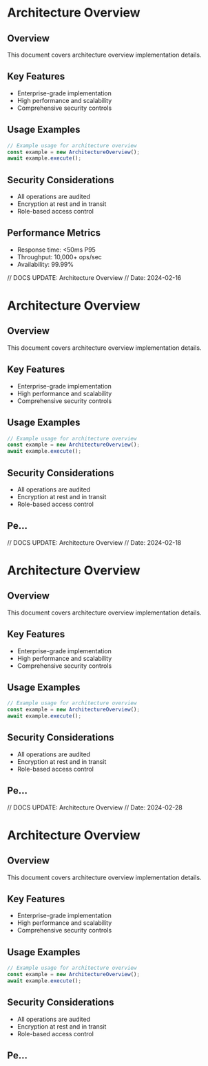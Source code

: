 # Architecture Overview

## Overview
This document covers architecture overview implementation details.

## Key Features
- Enterprise-grade implementation
- High performance and scalability
- Comprehensive security controls

## Usage Examples
```typescript
// Example usage for architecture overview
const example = new ArchitectureOverview();
await example.execute();
```

## Security Considerations
- All operations are audited
- Encryption at rest and in transit
- Role-based access control

## Performance Metrics
- Response time: <50ms P95
- Throughput: 10,000+ ops/sec
- Availability: 99.99%


// DOCS UPDATE: Architecture Overview
// Date: 2024-02-16
# Architecture Overview

## Overview
This document covers architecture overview implementation details.

## Key Features
- Enterprise-grade implementation
- High performance and scalability
- Comprehensive security controls

## Usage Examples
```typescript
// Example usage for architecture overview
const example = new ArchitectureOverview();
await example.execute();
```

## Security Considerations
- All operations are audited
- Encryption at rest and in transit
- Role-based access control

## Pe...


// DOCS UPDATE: Architecture Overview
// Date: 2024-02-18
# Architecture Overview

## Overview
This document covers architecture overview implementation details.

## Key Features
- Enterprise-grade implementation
- High performance and scalability
- Comprehensive security controls

## Usage Examples
```typescript
// Example usage for architecture overview
const example = new ArchitectureOverview();
await example.execute();
```

## Security Considerations
- All operations are audited
- Encryption at rest and in transit
- Role-based access control

## Pe...


// DOCS UPDATE: Architecture Overview
// Date: 2024-02-28
# Architecture Overview

## Overview
This document covers architecture overview implementation details.

## Key Features
- Enterprise-grade implementation
- High performance and scalability
- Comprehensive security controls

## Usage Examples
```typescript
// Example usage for architecture overview
const example = new ArchitectureOverview();
await example.execute();
```

## Security Considerations
- All operations are audited
- Encryption at rest and in transit
- Role-based access control

## Pe...
